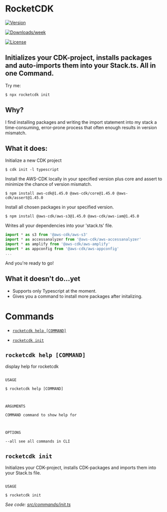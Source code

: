 
# RocketCDK
[![Version](https://img.shields.io/npm/v/rocketcdk.svg)](https://npmjs.org/package/rocketcdk)

[![Downloads/week](https://img.shields.io/npm/dw/rocketcdk.svg)](https://npmjs.org/package/rocketcdk)

[![License](https://img.shields.io/npm/l/rocketcdk.svg)](https://github.com/EdwinRad/rocketcdk/blob/master/package.json)


  ## Initializes your CDK-project, installs packages and auto-imports them into your Stack.ts.  All in one Command.
Try me:
```sh-session
$ npx rocketcdk init
```
## Why?
I find installing packages and writing the import statement into my stack a time-consuming, error-prone process that often enough results in version mismatch.

## What it does:
Initialize a new CDK project
```sh-session
$ cdk init -l typescript
```
Install the AWS-CDK locally in your specified version plus core and assert to minimize the chance of version mismatch.
```sh-session
$ npm install aws-cdk@1.45.0 @aws-cdk/core@1.45.0 @aws-cdk/assert@1.45.0
```
Install all chosen packages in your specified version.
```sh-session
$ npm install @aws-cdk/aws-s3@1.45.0 @aws-cdk/aws-iam@1.45.0
```
Writes all your dependencies into your 'stack.ts' file.

```typescript
import * as s3 from '@aws-cdk/aws-s3'
import * as accessanalyzer from '@aws-cdk/aws-accessanalyzer'
import * as amplify from '@aws-cdk/aws-amplify'
import * as appconfig from '@aws-cdk/aws-appconfig'
...
```
And you're ready to go!

## What it doesn't do...yet

 - Supports only Typescript at the moment.
 - Gives you a command to install more packages after initalizing.

# Commands

<!-- commands -->

*  [`rocketcdk help [COMMAND]`](#rocketcdk-help-command)

*  [`rocketcdk init`](#rocketcdk-init)

  

## `rocketcdk help [COMMAND]`

  

display help for rocketcdk

  

```

USAGE

$ rocketcdk help [COMMAND]

  

ARGUMENTS

COMMAND command to show help for

  

OPTIONS

--all see all commands in CLI

```

## `rocketcdk init`

  

Initializes your CDK-project, installs CDK-packages and imports them into your Stack.ts file.

  

```

USAGE

$ rocketcdk init

```

  

_See code: [src/commands/init.ts](https://github.com/EdwinRad/rocketcdk/blob/v0.0.16/src/commands/init.ts)_

<!-- commandsstop -->